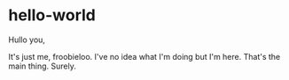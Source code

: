 # hello-world

Hullo you,

It's just me, froobieloo. I've no idea what I'm doing but I'm here.
That's the main thing.
Surely.
